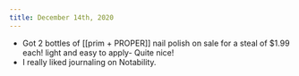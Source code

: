 ```yaml
---
title: December 14th, 2020
---
```


- Got 2 bottles of [[prim + PROPER]] nail polish on sale for a steal of $1.99 each! light and easy to apply- Quite nice!
- I really liked journaling on Notability.